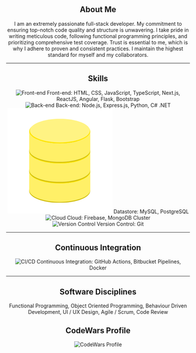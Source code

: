 <div align="center">
  <h2>About Me</h2>
  <p>
    I am an extremely passionate full-stack developer. My commitment to ensuring top-notch code quality and structure is unwavering. I take pride in writing meticulous code, following functional programming principles, and prioritizing comprehensive test coverage. Trust is essential to me, which is why I adhere to proven and consistent practices. I maintain the highest standard for myself and my collaborators.
  </p>
</div>

<hr>

<div align="center">
  <h2>Skills</h2>
  <p>
    <img src="https://github.com/github/explore/blob/main/topics/frontend/frontend.png" alt="Front-end"> Front-end: HTML, CSS, JavaScript, TypeScript, Next.js, ReactJS, Angular, Flask, Bootstrap<br>
    <img src="https://github.com/github/explore/blob/main/topics/backend/backend.png" alt="Back-end"> Back-end: Node.js, Express.js, Python, C# .NET<br>
    <img src="https://github.com/github/explore/blob/main/topics/database/database.png" alt="Datastore"> Datastore: MySQL, PostgreSQL<br>
    <img src="https://github.com/github/explore/blob/main/topics/cloud/cloud.png" alt="Cloud"> Cloud: Firebase, MongoDB Cluster<br>
    <img src="https://github.com/github/explore/blob/main/topics/version-control/version-control.png" alt="Version Control"> Version Control: Git<br>
  </p>
</div>

<hr>

<div align="center">
  <h2>Continuous Integration</h2>
  <p>
    <img src="https://github.com/github/explore/blob/main/topics/continuous-integration/continuous-integration.png" alt="CI/CD"> Continuous Integration: GitHub Actions, Bitbucket Pipelines, Docker<br>
  </p>
</div>

<hr>

<div align="center">
  <h2>Software Disciplines</h2>
  <p>
    Functional Programming, Object Oriented Programming, Behaviour Driven Development, UI / UX Design, Agile / Scrum, Code Review<br>
  </p>
</div>

<div align="center">
  <h2>CodeWars Profile</h2>
  <img src="https://github.r2v.ch/codewars?user=narendra28051991&theme=gradient" alt="CodeWars Profile">
</div>

<!--
<p align="center" >
    <a href="LINK TO: WHEN CLICKED">
      <img src="https://github.r2v.ch/codewars?user=narendra28051991&theme=gradient" />
    </a>
</p>
-->

<!--
**narendra28051991/narendra28051991** is a ✨ _special_ ✨ repository because its `README.md` (this file) appears on your GitHub profile.

Here are some ideas to get you started:

- 🔭 I’m currently working on ...
- 🌱 I’m currently learning ...
- 👯 I’m looking to collaborate on ...
- 🤔 I’m looking for help with ...
- 💬 Ask me about ...
- 📫 How to reach me: ...
- 😄 Pronouns: ...
- ⚡ Fun fact: ...
-->
